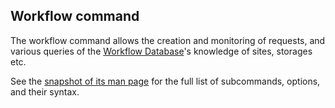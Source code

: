 ## Workflow command

The workflow command allows the creation and monitoring of requests, and 
various queries of the [Workflow Database](database.md)'s knowledge of
sites, storages etc.

See the [snapshot of its man page](workflow-man-page.md) for the full list
of subcommands, options, and their syntax.

